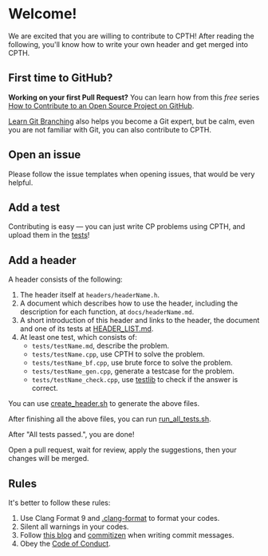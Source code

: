 # Welcome!

We are excited that you are willing to contribute to CPTH! After reading the following, you'll know how to write your own header and get merged into CPTH.

## First time to GitHub?

**Working on your first Pull Request?** You can learn how from this *free* series [How to Contribute to an Open Source Project on GitHub](https://egghead.io/series/how-to-contribute-to-an-open-source-project-on-github).

[Learn Git Branching](https://pcottle.github.com/learnGitBranching/) also helps you become a Git expert, but be calm, even you are not familiar with Git, you can also contribute to CPTH.

## Open an issue

Please follow the issue templates when opening issues, that would be very helpful.

## Add a test

Contributing is easy — you can just write CP problems using CPTH, and upload them in the [tests](tests)!

## Add a header

A header consists of the following:

1. The header itself at `headers/headerName.h`.
2. A document which describes how to use the header, including the description for each function, at `docs/headerName.md`.
3. A short introduction of this header and links to the header, the document and one of its tests at [HEADER_LIST.md](HEADER_LIST.md).
4. At least one test, which consists of:
   - `tests/testName.md`, describe the problem.
   - `tests/testName.cpp`, use CPTH to solve the problem.
   - `tests/testName_bf.cpp`, use brute force to solve the problem.
   - `tests/testName_gen.cpp`, generate a testcase for the problem.
   - `tests/testName_check.cpp`, use [testlib](https://github.com/MikeMirzayanov/testlib) to check if the answer is correct.

You can use [create_header.sh](create_header.sh) to generate the above files.

After finishing all the above files, you can run [run_all_tests.sh](tests/run_all_tests.sh).

After "All tests passed.", you are done!

Open a pull request, wait for review, apply the suggestions, then your changes will be merged.

## Rules

It's better to follow these rules:

1. Use Clang Format 9 and [.clang-format](.clang-format) to format your codes.
2. Silent all warnings in your codes.
3. Follow [this blog](https://chris.beams.io/posts/git-commit/) and [commitizen](https://github.com/commitizen/cz-cli) when writing commit messages.
4. Obey the [Code of Conduct](CODE_OF_CONDUCT.md).
